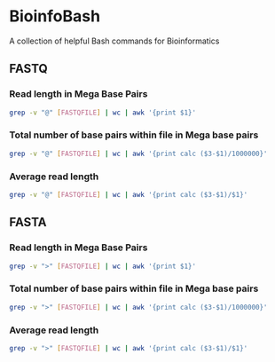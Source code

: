 # BioinfoBash
A collection of helpful Bash commands for Bioinformatics

## FASTQ

### Read length in Mega Base Pairs
```bash
grep -v "@" [FASTQFILE] | wc | awk '{print $1}'
```

### Total number of base pairs within file in Mega base pairs
```bash
grep -v "@" [FASTQFILE] | wc | awk '{print calc ($3-$1)/1000000}'
```

### Average read length
```bash
grep -v "@" [FASTQFILE] | wc | awk '{print calc ($3-$1)/$1}'
```

## FASTA

### Read length in Mega Base Pairs
```bash
grep -v ">" [FASTQFILE] | wc | awk '{print $1}'
```

### Total number of base pairs within file in Mega base pairs
```bash
grep -v ">" [FASTQFILE] | wc | awk '{print calc ($3-$1)/1000000}'
```

### Average read length
```bash
grep -v ">" [FASTQFILE] | wc | awk '{print calc ($3-$1)/$1}'
```
